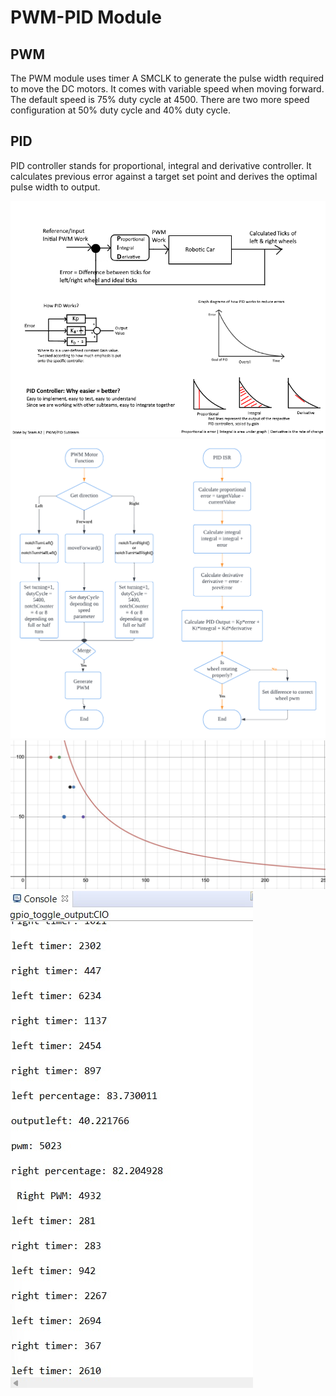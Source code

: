 # PWM-PID Module

## PWM

The PWM module uses timer A SMCLK to generate the pulse width required to move the DC motors. It comes with variable speed when moving forward. The default speed is 75% duty cycle at 4500. There are two more speed configuration at 50% duty cycle and 40% duty cycle.

## PID
PID controller stands for proportional, integral and derivative controller. It calculates previous error against a target set point and derives the optimal pulse width to output.

![pid diagram](./assets/pid_diagram_ticks.png)
![flowchart](./assets/pwm_pid_flowchart.png)
![pid duty output mapping](./assets/pid_output_mapping_graph.jpeg)
![whitebox testing](./assets/whitebox_console_output.jpeg)
